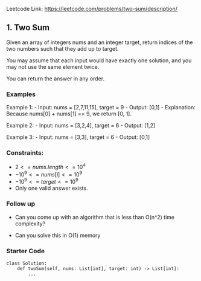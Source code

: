 Leetcode Link: https://leetcode.com/problems/two-sum/description/

## 1. Two Sum

Given an array of integers nums and an integer target, return indices of the two numbers such that they add up to target.

You may assume that each input would have exactly one solution, and you may not use the same element twice.

You can return the answer in any order.

### Examples 

Example 1:
    - Input: nums = [2,7,11,15], target = 9
    - Output: [0,1]
    - Explanation: Because nums[0] + nums[1] == 9, we return [0, 1].

Example 2:
    - Input: nums = [3,2,4], target = 6
    - Output: [1,2]

Example 3:
    - Input: nums = [3,3], target = 6
    - Output: [0,1]

### Constraints:

- $2 <= nums.length <= 10^4$
- $-10^9 <= nums[i] <= 10^9$
- $-10^9 <= target <= 10^9$
- Only one valid answer exists.

### Follow up 

- Can you come up with an algorithm that is less than O(n^2) time complexity?

- Can you solve this in O(1) memory

### Starter Code
```
class Solution:
    def twoSum(self, nums: List[int], target: int) -> List[int]:
        ...
```